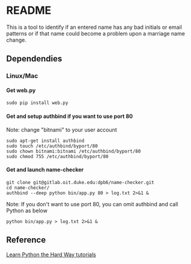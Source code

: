 # README

This is a tool to identify if an entered name has any bad initials or email patterns
or if that name could become a problem upon a marriage name change.

## Dependendies

### Linux/Mac

#### Get web.py

    sudo pip install web.py

#### Get and setup authbind if you want to use port 80

Note: change "bitnami" to your user account 

    sudo apt-get install authbind
    sudo touch /etc/authbind/byport/80
    sudo chown bitnami:bitnami /etc/authbind/byport/80
    sudo chmod 755 /etc/authbind/byport/80

#### Get and launch name-checker

    git clone git@gitlab.oit.duke.edu:dpb6/name-checker.git
    cd name-checker/
    authbind --deep python bin/app.py 80 > log.txt 2>&1 & 

Note: If you don't want to use port 80, you can omit authbind and call Python as below

    python bin/app.py > log.txt 2>&1 &


## Reference

[Learn Python the Hard Way tutorials](http://learnpythonthehardway.org/book/ex51.html)

